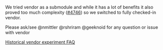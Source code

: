 We tried vendor as a submodule and while it has a lot of benefits it also proved too much complexity ([#4746](https://github.com/istio/istio/issues/4746)) so we switched to fully checked-in vendor.

Please ask/see @nmittler @rshriram @geeknoid for any question or issue with vendor

[Historical vendor experiment FAQ](https://github.com/istio/vendor-istio/blob/master/README.md)